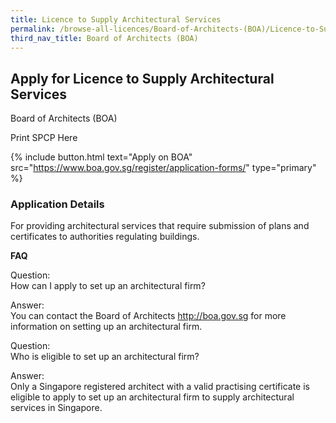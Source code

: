 ```yaml
---
title: Licence to Supply Architectural Services
permalink: /browse-all-licences/Board-of-Architects-(BOA)/Licence-to-Supply-Architectural-Services
third_nav_title: Board of Architects (BOA)
---
```


## Apply for Licence to Supply Architectural Services

Board of Architects (BOA)

Print SPCP Here

{% include button.html text="Apply on BOA" src="https://www.boa.gov.sg/register/application-forms/" type="primary" %}

### Application Details
<p>For providing architectural services that require submission of plans and certificates to authorities regulating buildings.</p>
<p><strong>FAQ</strong></p>
<p>Question:<br />How can I apply to set up an architectural firm?&nbsp;</p>
<p>Answer:<br />You can contact the Board of Architects&nbsp;<a href="http://boa.gov.sg/" target="_blank" rel="noopener noreferrer">http://boa.gov.sg</a>&nbsp;for more information on setting up an architectural firm.&nbsp;</p>
<p>Question:<br />Who is eligible to set up an architectural firm?&nbsp;</p>
<p>Answer:<br />Only a Singapore registered architect with a valid practising certificate is eligible to apply to set up an architectural firm to supply architectural services in Singapore.</p>

